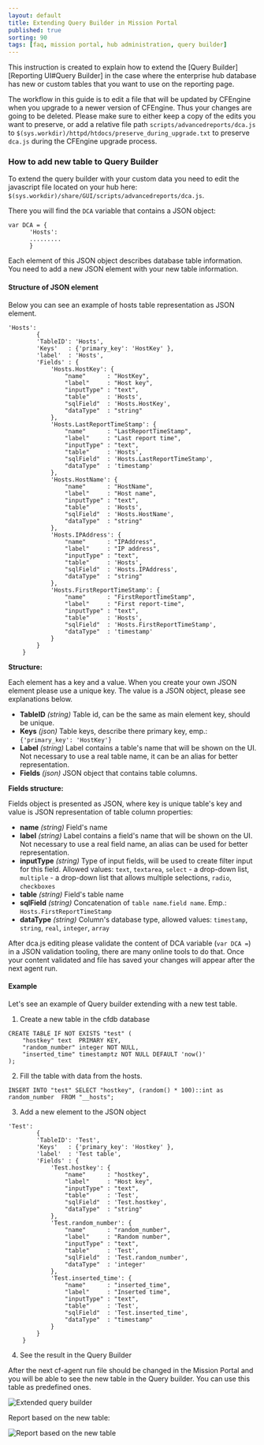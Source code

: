 ```yaml
---
layout: default
title: Extending Query Builder in Mission Portal
published: true
sorting: 90
tags: [faq, mission portal, hub administration, query builder]
---
```


This instruction is created to explain how to extend the [Query Builder][Reporting UI#Query Builder] in the case where
the enterprise hub database has new or custom tables that you want to use on the reporting page.

The workflow in this guide is to edit a file that will be updated by CFEngine when you upgrade to a newer version of CFEngine. 
Thus your changes are going to be deleted. Please make sure to either keep a copy of the edits you want to preserve, 
or add a relative file path `scripts/advancedreports/dca.js` to `$(sys.workdir)/httpd/htdocs/preserve_during_upgrade.txt` 
to preserve `dca.js` during the CFEngine upgrade process.  

### How to add new table to Query Builder

To extend the query builder with your custom data you need to edit the javascript file located on your hub here:
`$(sys.workdir)/share/GUI/scripts/advancedreports/dca.js`. 

There you will find the `DCA` variable that contains a JSON object:

```
var DCA = {
      'Hosts':
      .........
      }
```

Each element of this JSON object describes database table information. You need to add a new JSON element with 
your new table information.

#### Structure of JSON element

Below you can see an example of hosts table representation as JSON element. 

```
'Hosts':
        {
        'TableID': 'Hosts',
        'Keys'   : {'primary_key': 'HostKey' },
        'label'  : 'Hosts',
        'Fields' : {
            'Hosts.HostKey': {
                "name"      : "HostKey",
                "label"     : "Host key",
                "inputType" : "text",
                "table"     : 'Hosts',
                "sqlField"  : 'Hosts.HostKey',
                "dataType"  : "string"
            },
            'Hosts.LastReportTimeStamp': {
                "name"      : "LastReportTimeStamp",
                "label"     : "Last report time",
                "inputType" : "text",
                "table"     : 'Hosts',
                "sqlField"  : 'Hosts.LastReportTimeStamp',
                "dataType"  : 'timestamp'
            },
            'Hosts.HostName': {
                "name"      : "HostName",
                "label"     : "Host name",
                "inputType" : "text",
                "table"     : 'Hosts',
                "sqlField"  : 'Hosts.HostName',
                "dataType"  : "string"
            },
            'Hosts.IPAddress': {
                "name"      : "IPAddress",
                "label"     : "IP address",
                "inputType" : "text",
                "table"     : 'Hosts',
                "sqlField"  : 'Hosts.IPAddress',
                "dataType"  : "string"
            },
            'Hosts.FirstReportTimeStamp': {
                "name"      : "FirstReportTimeStamp",
                "label"     : "First report-time",
                "inputType" : "text",
                "table"     : 'Hosts',
                "sqlField"  : 'Hosts.FirstReportTimeStamp',
                "dataType"  : 'timestamp'
            }
        }
    }
```


**Structure:**

Each element has a key and a value. When you  create your own JSON element please use a unique key. The value is a
JSON object, please see explanations below.

* **TableID** *(string)*
    Table id, can be the same as main element key, should be unique.
* **Keys** *(json)*
    Table keys, describe there primary key, emp.: `{'primary_key': 'HostKey'}`
* **Label** *(string)*
    Label contains a table's name that will be shown on the UI. Not necessary to use a real table name,
    it can be an alias for better representation.
* **Fields** *(json)*
    JSON object that contains table columns.
    
 **Fields structure:**

Fields object is presented as JSON, where key is unique table's key and value is JSON representation of
table column properties:

* **name** *(string)*
    Field's name 
* **label** *(string)*
    Label contains a field's name that will be shown on the UI. Not necessary to use a real field name,
    an alias can be used for better representation.
* **inputType** *(string)*
    Type of input fields, will be used to create filter input for this field. Allowed values: `text`, `textarea`, 
    `select` - a drop-down list, 
    `multiple` - a drop-down list that allows multiple selections, `radio`, `checkboxes`
* **table** *(string)*
    Field's table name
* **sqlField** *(string)*
    Concatenation of `table name`.`field name`. Emp.: `Hosts.FirstReportTimeStamp`
* **dataType** *(string)*
    Column's database type, allowed values: `timestamp`, `string`, `real`, `integer`, `array`

After dca.js editing please validate the content of DCA variable (`var DCA =`) in a JSON validation tooling,
there are many online tools to do that. Once your content validated and file has saved your changes will appear after
the next agent run. 


#### Example

Let's see an example of Query builder extending with a new test table.

1. Create a new table in the cfdb database

```
CREATE TABLE IF NOT EXISTS "test" (
    "hostkey" text  PRIMARY KEY,
    "random_number" integer NOT NULL,
    "inserted_time" timestamptz NOT NULL DEFAULT 'now()'
);
```

2. Fill the table with data from the hosts. 

```
INSERT INTO "test" SELECT "hostkey", (random() * 100)::int as random_number  FROM "__hosts";
```

3. Add a new element to the JSON object

```
'Test':
        {
        'TableID': 'Test',
        'Keys'   : {'primary_key': 'Hostkey' },
        'label'  : 'Test table',
        'Fields' : {
            'Test.hostkey': {
                "name"      : "hostkey",
                "label"     : "Host key",
                "inputType" : "text",
                "table"     : 'Test',
                "sqlField"  : 'Test.hostkey',
                "dataType"  : "string"
            },
            'Test.random_number': {
                "name"      : "random_number",
                "label"     : "Random number",
                "inputType" : "text",
                "table"     : 'Test',
                "sqlField"  : 'Test.random_number',
                "dataType"  : 'integer'
            },
            'Test.inserted_time': {
                "name"      : "inserted_time",
                "label"     : "Inserted time",
                "inputType" : "text",
                "table"     : 'Test',
                "sqlField"  : 'Test.inserted_time',
                "dataType"  : "timestamp"
            }
        }
    }
```

4. See the result in the Query Builder

After the next cf-agent run file should be changed in the Mission Portal and you will be able to see the new
table in the Query builder. You can use this table as predefined ones.

![Extended query builder](extended-query-builder.png)

Report based on the new table:

![Report based on the new table](extended-query-builder-report.png)




